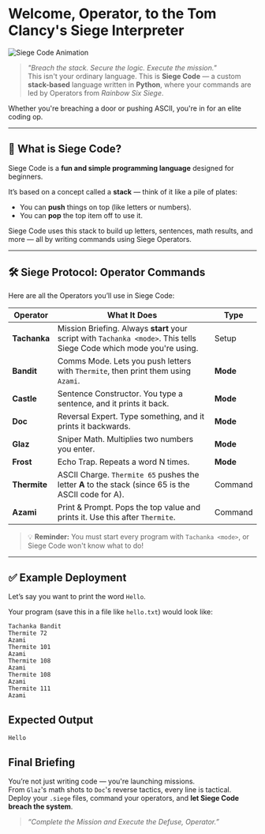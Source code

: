 #  Welcome, Operator, to the **Tom Clancy's Siege Interpreter** 

![Siege Code Animation](assets/Rainbow.gif)

>  *"Breach the stack. Secure the logic. Execute the mission."*  
> This isn't your ordinary language. This is **Siege Code** — a custom **stack-based** language written in **Python**, where your commands are led by Operators from *Rainbow Six Siege*. 

Whether you're breaching a door or pushing ASCII, you're in for an elite coding op.

---

## 🧠 What is Siege Code?

Siege Code is a **fun and simple programming language** designed for beginners.

It’s based on a concept called a **stack** — think of it like a pile of plates:
- You can **push** things on top (like letters or numbers).
- You can **pop** the top item off to use it.

Siege Code uses this stack to build up letters, sentences, math results, and more — all by writing commands using Siege Operators.

---

## 🛠️ Siege Protocol: **Operator Commands**

Here are all the Operators you’ll use in Siege Code:

| **Operator** | **What It Does** | **Type** |
|--------------|------------------|----------|
| **Tachanka** | Mission Briefing. Always **start** your script with `Tachanka <mode>`. This tells Siege Code which mode you're using. | Setup |
| **Bandit**   | Comms Mode. Lets you push letters with `Thermite`, then print them using `Azami`. | **Mode** |
| **Castle**   | Sentence Constructor. You type a sentence, and it prints it back. | **Mode** |
| **Doc**      | Reversal Expert. Type something, and it prints it backwards. | **Mode** |
| **Glaz**     | Sniper Math. Multiplies two numbers you enter. | **Mode** |
| **Frost**    | Echo Trap. Repeats a word N times. | **Mode** |
| **Thermite** | ASCII Charge. `Thermite 65` pushes the letter **A** to the stack (since 65 is the ASCII code for A). | Command |
| **Azami**    | Print & Prompt. Pops the top value and prints it. Use this after `Thermite`. | Command |

> 💡 **Reminder:** You must start every program with `Tachanka <mode>`, or Siege Code won't know what to do!

---

## ✅ Example Deployment

Let’s say you want to print the word `Hello`.

Your program (save this in a file like `hello.txt`) would look like:

```text
Tachanka Bandit
Thermite 72
Azami
Thermite 101
Azami
Thermite 108
Azami
Thermite 108
Azami
Thermite 111
Azami

 ```

## Expected Output 

```
Hello

```

##  Final Briefing

You’re not just writing code — you're launching missions.  
From `Glaz`'s math shots to `Doc`'s reverse tactics, every line is tactical.  
Deploy your `.siege` files, command your operators, and **let Siege Code breach the system**. 

>  *“Complete the Mission and Execute the Defuse, Operator.”*
